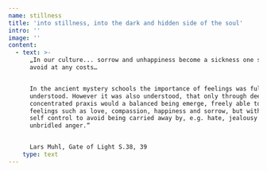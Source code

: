 ```yaml
---
name: stillness
title: 'into stillness, into the dark and hidden side of the soul'
intro: ''
image: ''
content:
  - text: >-
      „In our culture... sorrow and unhappiness become a sickness one should
      avoid at any costs…


      In the ancient mystery schools the importance of feelings was fully
      understood. However it was also understood, that only through deep and
      concentrated praxis would a balanced being emerge, freely able to express
      feelings such as love, compassion, happiness and sorrow, but with enough
      self control to avoid being carried away by, e.g. hate, jealousy or
      unbridled anger.“


      Lars Muhl, Gate of Light S.38, 39
    type: text
---
```



